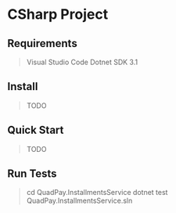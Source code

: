 # CSharp Project

## Requirements
> Visual Studio Code
> Dotnet SDK 3.1

## Install
> TODO

## Quick Start
> TODO

## Run Tests
> cd QuadPay.InstallmentsService
> dotnet test QuadPay.InstallmentsService.sln
